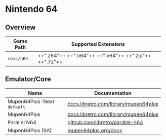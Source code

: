 # Nintendo 64

## Overview

| Game Path | Supported Extensions |
| --- | --- |
| `roms/n64` | ++".z64"++ ++".n64"++ ++".v64"++ ++".zip"++ ++".7z"++ |

## Emulator/Core

| Name | Documentation |
| --- | --- |
| Mupen64Plus-Next &nbsp; `default` | [docs.libretro.com/library/mupen64plus](https://docs.libretro.com/library/mupen64plus/) |
| Mupen64Plus | [docs.libretro.com/library/mupen64plus](https://docs.libretro.com/library/mupen64plus/) |
| Parallel N64 | [github.com/libretro/parallel-n64](https://github.com/libretro/parallel-n64) |
| Mupen64Plus (SA) | [mupen64plus.org/docs](https://mupen64plus.org/docs/) |